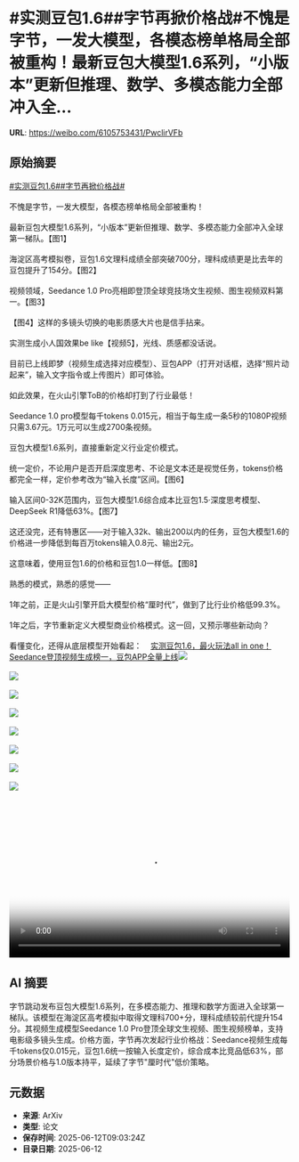 # #实测豆包1.6##字节再掀价格战#不愧是字节，一发大模型，各模态榜单格局全部被重构！最新豆包大模型1.6系列，“小版本”更新但推理、数学、多模态能力全部冲入全...

**URL**: https://weibo.com/6105753431/PwclirVFb

## 原始摘要

<a href="https://m.weibo.cn/search?containerid=231522type%3D1%26t%3D10%26q%3D%23%E5%AE%9E%E6%B5%8B%E8%B1%86%E5%8C%851.6%23&amp;extparam=%23%E5%AE%9E%E6%B5%8B%E8%B1%86%E5%8C%851.6%23" data-hide=""><span class="surl-text">#实测豆包1.6#</span></a><a href="https://m.weibo.cn/search?containerid=231522type%3D1%26t%3D10%26q%3D%23%E5%AD%97%E8%8A%82%E5%86%8D%E6%8E%80%E4%BB%B7%E6%A0%BC%E6%88%98%23&amp;extparam=%23%E5%AD%97%E8%8A%82%E5%86%8D%E6%8E%80%E4%BB%B7%E6%A0%BC%E6%88%98%23" data-hide=""><span class="surl-text">#字节再掀价格战#</span></a><br><br>不愧是字节，一发大模型，各模态榜单格局全部被重构！<br><br>最新豆包大模型1.6系列，“小版本”更新但推理、数学、多模态能力全部冲入全球第一梯队。【图1】<br><br>海淀区高考模拟卷，豆包1.6文理科成绩全部突破700分，理科成绩更是比去年的豆包提升了154分。【图2】<br><br>视频领域，Seedance 1.0 Pro亮相即登顶全球竞技场文生视频、图生视频双料第一。【图3】<br><br>【图4】这样的多镜头切换的电影质感大片也是信手拈来。<br><br>实测生成小人国效果be like【视频5】，光线、质感都没话说。<br><br>目前已上线即梦（视频生成选择对应模型）、豆包APP（打开对话框，选择“照片动起来”，输入文字指令或上传图片）即可体验。<br><br>如此效果，在火山引擎ToB的价格却打到了行业最低！<br><br>Seedance 1.0 pro模型每千tokens 0.015元，相当于每生成一条5秒的1080P视频只需3.67元。1万元可以生成2700条视频。<br><br>豆包大模型1.6系列，直接重新定义行业定价模式。<br><br>统一定价，不论用户是否开启深度思考、不论是文本还是视觉任务，tokens价格都完全一样，定价参考改为“输入长度”区间。【图6】<br><br>输入区间0-32K范围内，豆包大模型1.6综合成本比豆包1.5·深度思考模型、DeepSeek R1降低63%。【图7】<br><br>这还没完，还有特惠区——对于输入32k、输出200以内的任务，豆包大模型1.6的价格进一步降低到每百万tokens输入0.8元、输出2元。<br><br>这意味着，使用豆包1.6的价格和豆包1.0一样低。【图8】<br><br>熟悉的模式，熟悉的感觉——<br><br>1年之前，正是火山引擎开启大模型价格“厘时代”，做到了比行业价格低99.3%。<br><br>1年之后，字节重新定义大模型商业价格模式。这一回，又预示哪些新动向？<br><br>看懂变化，还得从底层模型开始看起：<a href="https://weibo.cn/sinaurl?u=https%3A%2F%2Fmp.weixin.qq.com%2Fs%2Fp92FEqZ0gpcBWjX9n9VGcg" data-hide=""><span class="url-icon"><img style="width: 1rem;height: 1rem" src="https://h5.sinaimg.cn/upload/2015/09/25/3/timeline_card_small_web_default.png" referrerpolicy="no-referrer"></span><span class="surl-text">实测豆包1.6，最火玩法all in one！Seedance登顶视频生成榜一，豆包APP全量上线</span></a><img style="" src="https://tvax4.sinaimg.cn/large/006Fd7o3gy1i2clegpxh6j30u00cdgp0.jpg" referrerpolicy="no-referrer"><br><br><img style="" src="https://tvax1.sinaimg.cn/large/006Fd7o3gy1i2cleiz9xcj30u00cdn1p.jpg" referrerpolicy="no-referrer"><br><br><img style="" src="https://tvax4.sinaimg.cn/large/006Fd7o3gy1i2clekzqvuj30u00cd41v.jpg" referrerpolicy="no-referrer"><br><br><img style="" src="https://tvax1.sinaimg.cn/large/006Fd7o3gy1i2clexzqxpg30i008i1l0.gif" referrerpolicy="no-referrer"><br><br><img style="" src="https://tvax3.sinaimg.cn/large/006Fd7o3ly1i2clfaic4gj30k00z43zt.jpg" referrerpolicy="no-referrer"><br><br><img style="" src="https://tvax1.sinaimg.cn/large/006Fd7o3gy1i2cleuh5ojj30u209ognb.jpg" referrerpolicy="no-referrer"><br><br><img style="" src="https://tvax4.sinaimg.cn/large/006Fd7o3gy1i2cleyab6zj30zk08baeb.jpg" referrerpolicy="no-referrer"><br><br><img style="" src="https://tvax2.sinaimg.cn/large/006Fd7o3gy1i2clf0fkc9j30zk0ajwjz.jpg" referrerpolicy="no-referrer"><br><br><br clear="both"><div style="clear: both"></div><video controls="controls" poster="https://tvax3.sinaimg.cn/orj480/006Fd7o3ly1i2clfam40wj30k00z43zt.jpg" style="width: 100%"><source src="https://f.video.weibocdn.com/o0/22aqbUUBlx08oZ4pkaXu010412002wrd0E010.mp4?label=mp4_720p&amp;template=720x1264.24.0&amp;ori=0&amp;ps=1CwnkDw1GXwCQx&amp;Expires=1749722492&amp;ssig=t%2BEO5zFEBm&amp;KID=unistore,video"><source src="https://f.video.weibocdn.com/o0/1l6ylTqzlx08oZ4ptiOA010412001LMA0E010.mp4?label=mp4_hd&amp;template=540x948.24.0&amp;ori=0&amp;ps=1CwnkDw1GXwCQx&amp;Expires=1749722492&amp;ssig=mPJs5bhF46&amp;KID=unistore,video"><source src="https://f.video.weibocdn.com/o0/dSBeDZWPlx08oZ4pl7eo010412000Vzy0E010.mp4?label=mp4_ld&amp;template=360x632.24.0&amp;ori=0&amp;ps=1CwnkDw1GXwCQx&amp;Expires=1749722492&amp;ssig=1NJCXgk29Z&amp;KID=unistore,video"><p>视频无法显示，请前往<a href="https://video.weibo.com/show?fid=1034%3A5176739307913342" target="_blank" rel="noopener noreferrer">微博视频</a>观看。</p></video>

## AI 摘要

字节跳动发布豆包大模型1.6系列，在多模态能力、推理和数学方面进入全球第一梯队。该模型在海淀区高考模拟中取得文理科700+分，理科成绩较前代提升154分。其视频生成模型Seedance 1.0 Pro登顶全球文生视频、图生视频榜单，支持电影级多镜头生成。价格方面，字节再次发起行业价格战：Seedance视频生成每千tokens仅0.015元，豆包1.6统一按输入长度定价，综合成本比竞品低63%，部分场景价格与1.0版本持平，延续了字节"厘时代"低价策略。

## 元数据

- **来源**: ArXiv
- **类型**: 论文
- **保存时间**: 2025-06-12T09:03:24Z
- **目录日期**: 2025-06-12
